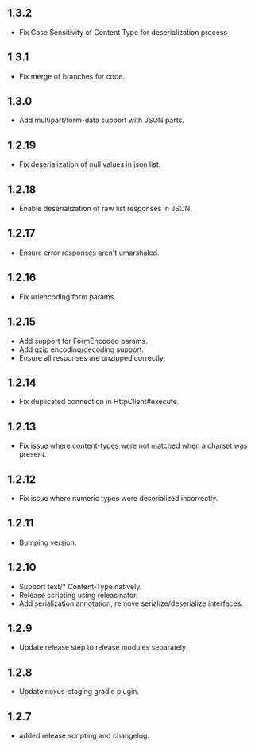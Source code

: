## 1.3.2
* Fix Case Sensitivity of Content Type for deserialization process

## 1.3.1
* Fix merge of branches for code.

## 1.3.0
* Add multipart/form-data support with JSON parts.

## 1.2.19
* Fix deserialization of null values in json list.

## 1.2.18
* Enable deserialization of raw list responses in JSON.

## 1.2.17
* Ensure error responses aren't umarshaled.

## 1.2.16
* Fix urlencoding form params.

## 1.2.15
* Add support for FormEncoded params.
* Add gzip encoding/decoding support.
* Ensure all responses are unzipped correctly.

## 1.2.14
* Fix duplicated connection in HttpClient#execute.

## 1.2.13
* Fix issue where content-types were not matched when a charset was present.

## 1.2.12
* Fix issue where numeric types were deserialized incorrectly.

## 1.2.11
* Bumping version.

## 1.2.10
* Support text/* Content-Type natively.
* Release scripting using releasinator.
* Add serialization annotation, remove serialize/deserialize interfaces.

## 1.2.9
* Update release step to release modules separately.

## 1.2.8
* Update nexus-staging gradle plugin.

## 1.2.7
* added release scripting and changelog.
